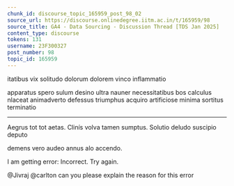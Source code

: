 ```yaml
---
chunk_id: discourse_topic_165959_post_98_02
source_url: https://discourse.onlinedegree.iitm.ac.in/t/165959/98
source_title: GA4 - Data Sourcing - Discussion Thread [TDS Jan 2025]
content_type: discourse
tokens: 131
username: 23F300327
post_number: 98
topic_id: 165959
---
```


itatibus vix solitudo dolorum dolorem vinco inflammatio

apparatus spero sulum desino ultra
nauner necessitatibus bos calculus nlaceat
animadverto defessus triumphus
acquiro artificiose minima sortitus terminatio

---

Aegrus tot tot aetas. Clinís volva tamen sumptus. Solutio deludo suscipio deputo

demens vero audeo annus alo accendo.

I am getting error: Incorrect. Try again.

@Jivraj @carlton can you please explain the reason for this error
